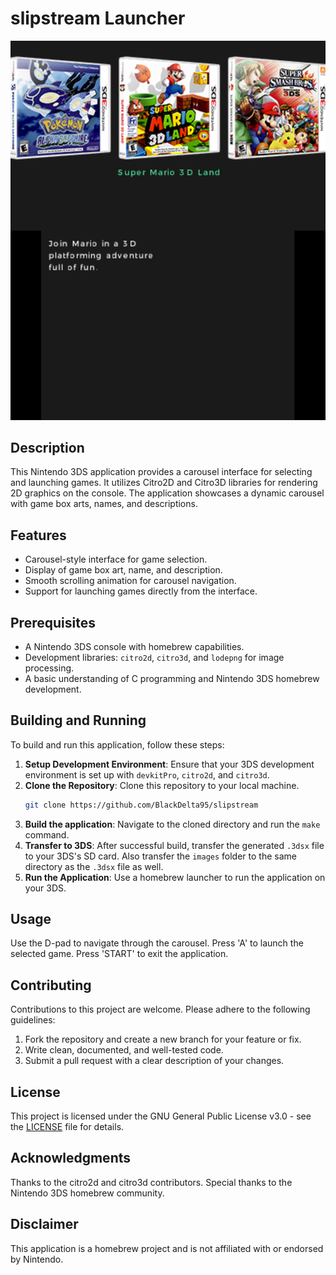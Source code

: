# slipstream Launcher

[![](https://github.com/BlackDelta95/slipstream/blob/main/doc/main.png "main_screen")](https://github.com/BlackDelta95/slipstream/blob/main/doc/main.png)


## Description
This Nintendo 3DS application provides a carousel interface for selecting and launching games. It utilizes Citro2D and Citro3D libraries for rendering 2D graphics on the console. The application showcases a dynamic carousel with game box arts, names, and descriptions.

## Features
- Carousel-style interface for game selection.
- Display of game box art, name, and description.
- Smooth scrolling animation for carousel navigation.
- Support for launching games directly from the interface.

## Prerequisites
- A Nintendo 3DS console with homebrew capabilities.
- Development libraries: `citro2d`, `citro3d`, and `lodepng` for image processing.
- A basic understanding of C programming and Nintendo 3DS homebrew development.

## Building and Running
To build and run this application, follow these steps:

1. **Setup Development Environment**: Ensure that your 3DS development environment is set up with `devkitPro`, `citro2d`, and `citro3d`.
2. **Clone the Repository**: Clone this repository to your local machine.
   ```bash
   git clone https://github.com/BlackDelta95/slipstream
3. **Build the application**: Navigate to the cloned directory and run the `make` command.
4. **Transfer to 3DS**: After successful build, transfer the generated `.3dsx` file to your 3DS's SD card. Also transfer the `images` folder to the same directory as the `.3dsx` file as well.
5. **Run the Application**: Use a homebrew launcher to run the application on your 3DS.

## Usage
Use the D-pad to navigate through the carousel.
Press 'A' to launch the selected game.
Press 'START' to exit the application.

## Contributing
Contributions to this project are welcome. Please adhere to the following guidelines:

1. Fork the repository and create a new branch for your feature or fix.
2. Write clean, documented, and well-tested code.
3. Submit a pull request with a clear description of your changes.

## License
This project is licensed under the GNU General Public License v3.0 - see the [LICENSE](LICENSE) file for details.

## Acknowledgments
Thanks to the citro2d and citro3d contributors.
Special thanks to the Nintendo 3DS homebrew community.

## Disclaimer
This application is a homebrew project and is not affiliated with or endorsed by Nintendo.